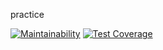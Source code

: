 practice

[![Maintainability](https://api.codeclimate.com/v1/badges/04fc696a4a69bb2fb1b1/maintainability)](https://codeclimate.com/github/alexjoybc/practice/maintainability)
[![Test Coverage](https://api.codeclimate.com/v1/badges/04fc696a4a69bb2fb1b1/test_coverage)](https://codeclimate.com/github/alexjoybc/practice/test_coverage)
